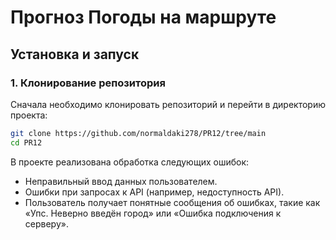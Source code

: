 # Прогноз Погоды на маршруте

## Установка и запуск

### 1. Клонирование репозитория

Сначала необходимо клонировать репозиторий и перейти в директорию проекта:

```bash
git clone https://github.com/normaldaki278/PR12/tree/main
cd PR12
```
В проекте реализована обработка следующих ошибок:
- Неправильный ввод данных пользователем.
- Ошибки при запросах к API (например, недоступность API).
- Пользователь получает понятные сообщения об ошибках, такие как «Упс. Неверно введён город» или «Ошибка подключения к серверу».
